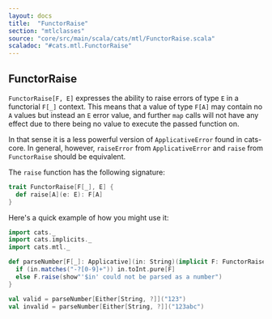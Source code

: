 ```yaml
---
layout: docs
title:  "FunctorRaise"
section: "mtlclasses"
source: "core/src/main/scala/cats/mtl/FunctorRaise.scala"
scaladoc: "#cats.mtl.FunctorRaise"
---
```


## FunctorRaise

`FunctorRaise[F, E]` expresses the ability to raise errors of type `E` in a functorial `F[_]` context.
This means that a value of type `F[A]` may contain no `A` values but instead an `E` error value,
and further `map` calls will not have any effect due to there being no value to execute the passed function on.

In that sense it is a less powerful version of `ApplicativeError` found in cats-core.
In general, however, `raiseError` from `ApplicativeError` and `raise` from `FunctorRaise` should be equivalent.

The `raise` function has the following signature:

```scala
trait FunctorRaise[F[_], E] {
  def raise[A](e: E): F[A]
}
```

Here's a quick example of how you might use it:

```scala mdoc
import cats._
import cats.implicits._
import cats.mtl._

def parseNumber[F[_]: Applicative](in: String)(implicit F: FunctorRaise[F, String]): F[Int] = {
  if (in.matches("-?[0-9]+")) in.toInt.pure[F]
  else F.raise(show"'$in' could not be parsed as a number")
}

val valid = parseNumber[Either[String, ?]]("123")
val invalid = parseNumber[Either[String, ?]]("123abc")
```

